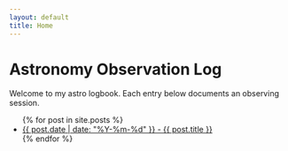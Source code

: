 ```yaml
---
layout: default
title: Home
---
```


# Astronomy Observation Log

Welcome to my astro logbook. Each entry below documents an observing session.

<ul>
  {% for post in site.posts %}
    <li><a href="{{ post.url }}">{{ post.date | date: "%Y-%m-%d" }} - {{ post.title }}</a></li>
  {% endfor %}
</ul>